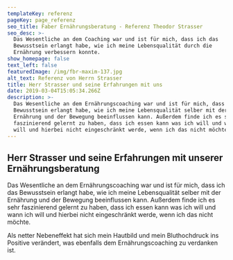 ```yaml
---
templateKey: referenz
pageKey: page_referenz
seo_title: Faber Ernährungsberatung - Referenz Theodor Strasser
seo_desc: >-
  Das Wesentliche an dem Coaching war und ist für mich, dass ich das            
  Bewusstsein erlangt habe, wie ich meine Lebensqualität durch die              
  Ernährung verbessern konnte.
show_homepage: false
text_left: false
featuredImage: /img/fbr-maxim-137.jpg
alt_text: Referenz von Herrn Strasser
title: Herr Strasser und seine Erfahrungen mit uns
date: 2019-03-04T15:05:34.266Z
description: >-
  Das Wesentliche an dem Ernährungscoaching war und ist für mich, dass ich das
  Bewusstsein erlangt habe, wie ich meine Lebensqualität selber mit der
  Ernährung und der Bewegung beeinflussen kann. Außerdem finde ich es sehr
  faszinierend gelernt zu haben, dass ich essen kann was ich will und wann ich
  will und hierbei nicht eingeschränkt werde, wenn ich das nicht möchte.
---
```

## Herr Strasser und seine Erfahrungen mit unserer Ernährungsberatung

Das Wesentliche an dem Ernährungscoaching war und ist für mich, dass ich das Bewusstsein erlangt habe, wie ich meine Lebensqualität selber mit der Ernährung und der Bewegung beeinflussen kann. Außerdem finde ich es sehr faszinierend gelernt zu haben, dass ich essen kann was ich will und wann ich will und hierbei nicht eingeschränkt werde, wenn ich das nicht möchte. 

Als netter Nebeneffekt hat sich mein Hautbild und mein Bluthochdruck ins Positive verändert, was ebenfalls dem Ernährungscoaching zu verdanken ist.
